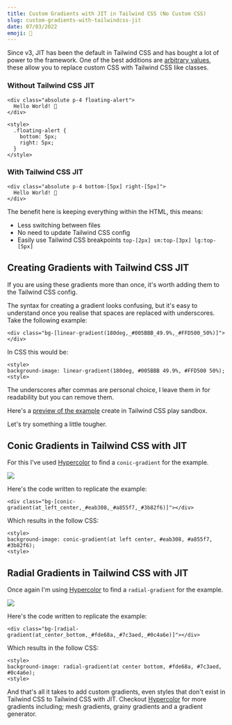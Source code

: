 ```yaml
---
title: Custom Gradients with JIT in Tailwind CSS (No Custom CSS)
slug: custom-gradients-with-tailwindcss-jit
date: 07/03/2022
emoji: 🎨
---
```


Since v3, JIT has been the default in Tailwind CSS and has bought a lot of power to the framework. One of the best additions are [arbitrary values](https://tailwindcss.com/docs/adding-custom-styles#using-arbitrary-values), these allow you to replace custom CSS with Tailwind CSS like classes.

### Without Tailwind CSS JIT

```
<div class="absolute p-4 floating-alert">
  Hello World! 👋
</div>

<style>
  .floating-alert {
    bottom: 5px;
    right: 5px;
  }
</style>
```

### With Tailwind CSS JIT

```
<div class="absolute p-4 bottom-[5px] right-[5px]">
  Hello World! 👋
</div>
```

The benefit here is keeping everything within the HTML, this means:

- Less switching between files
- No need to update Tailwind CSS config
- Easily use Tailwind CSS breakpoints `top-[2px] sm:top-[3px] lg:top-[5px]`

## Creating Gradients with Tailwind CSS JIT

If you are using these gradients more than once, it's worth adding them to the Tailwind CSS config.

The syntax for creating a gradient looks confusing, but it's easy to understand once you realise that spaces are replaced with underscores. Take the following example:

```
<div class="bg-[linear-gradient(180deg,_#005BBB_49.9%,_#FFD500_50%)]"></div>
```

In CSS this would be:

```
<style>
background-image: linear-gradient(180deg, #005BBB 49.9%, #FFD500 50%);
<style>
```

The underscores after commas are personal choice, I leave them in for readability but you can remove them.

Here's a [preview of the example](https://play.tailwindcss.com/0Q0oaPLA4I) create in Tailwind CSS play sandbox.

Let's try something a little tougher.

## Conic Gradients in Tailwind CSS with JIT

For this I've used [Hypercolor](https://hypercolor.dev) to find a `conic-gradient` for the example.

![](/posts/conic-gradient-example.jpeg)

Here's the code written to replicate the example:

```
<div class="bg-[conic-gradient(at_left_center,_#eab308,_#a855f7,_#3b82f6)]"></div>
```

Which results in the follow CSS:

```
<style>
background-image: conic-gradient(at left center, #eab308, #a855f7, #3b82f6);
<style>
```

## Radial Gradients in Tailwind CSS with JIT

Once again I'm using [Hypercolor](https://hypercolor.dev) to find a `radial-gradient` for the example.

![](/posts/radial-gradient-example.jpeg)

Here's the code written to replicate the example:

```
<div class="bg-[radial-gradient(at_center_bottom,_#fde68a,_#7c3aed,_#0c4a6e)]"></div>
```

Which results in the follow CSS:

```
<style>
background-image: radial-gradient(at center bottom, #fde68a, #7c3aed, #0c4a6e);
<style>
```

And that's all it takes to add custom gradients, even styles that don't exist in Tailwind CSS to Tailwind CSS with JIT. Checkout [Hypercolor](https://hypercolor.dev) for more gradients including; mesh gradients, grainy gradients and a gradient generator.
